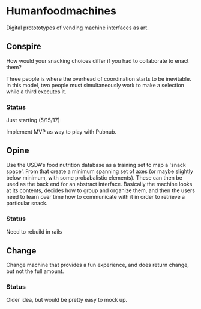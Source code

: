 # Humanfoodmachines

Digital protototypes of vending machine interfaces as art.

## Conspire

How would your snacking choices differ if you had to collaborate to enact them?

Three people is where the overhead of coordination starts to be inevitable. In this model, two people must simultaneously work to make a selection while a third executes it.

### Status

Just starting (5/15/17)

Implement MVP as way to play with Pubnub.

## Opine

Use the USDA's food nutrition database as a training set to map a 'snack space'. From that create a minimum spanning set of axes (or maybe slightly below minimum, with some probabalistic elements). These can then be used as the back end for an abstract interface. Basically the machine looks at its contents, decides how to group and organize them, and then the users need to learn over time how to communicate with it in order to retrieve a particular snack.

### Status

Need to rebuild in rails

## Change

Change machine that provides a fun experience, and does return change, but not the full amount.

### Status

Older idea, but would be pretty easy to mock up.
